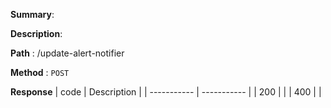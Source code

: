 **Summary**:

**Description**:

**Path** : /update-alert-notifier

**Method** : `POST`

**Response**
| code      | Description |
| ----------- | ----------- |
|  200   |       |
|  400   |       |


